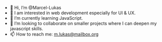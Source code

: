 - 👋 Hi, I’m @Marcel-Lukas
- 👀 I am interested in web development especially for UI & UX.
- 🌱 I’m currently learning JavaScript.
- 💞️ I’m looking to collaborate on smaller projects where I can deepen my javascript skills.
- 📫 How to reach me: m.lukas@mailbox.org
